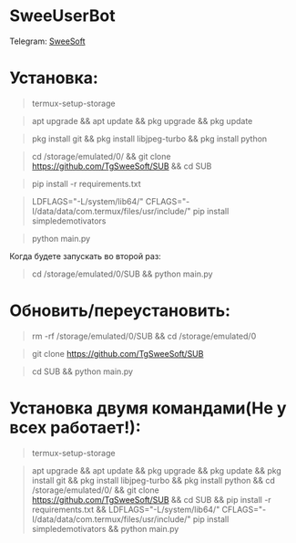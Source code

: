 # SweeUserBot

Telegram: [SweeSoft](http://t.me/SweeSoft)

# Установка:
> termux-setup-storage

> apt upgrade && apt update && pkg upgrade && pkg update

> pkg install git && pkg install libjpeg-turbo && pkg install python

> cd /storage/emulated/0/ && git clone https://github.com/TgSweeSoft/SUB && cd SUB

> pip install -r requirements.txt

> LDFLAGS="-L/system/lib64/" CFLAGS="-I/data/data/com.termux/files/usr/include/" pip install simpledemotivators

> python main.py


Когда будете запускать во второй раз:
> cd /storage/emulated/0/SUB && python main.py

# Обновить/переустановить:
> rm -rf /storage/emulated/0/SUB && cd /storage/emulated/0

> git clone https://github.com/TgSweeSoft/SUB

> cd SUB && python main.py

# Установка двумя командами(Не у всех работает!):
> termux-setup-storage

> apt upgrade && apt update && pkg upgrade && pkg update && pkg install git && pkg install libjpeg-turbo && pkg install python && cd /storage/emulated/0/ && git clone https://github.com/TgSweeSoft/SUB && cd SUB && pip install -r requirements.txt && LDFLAGS="-L/system/lib64/" CFLAGS="-I/data/data/com.termux/files/usr/include/" pip install simpledemotivators && python main.py